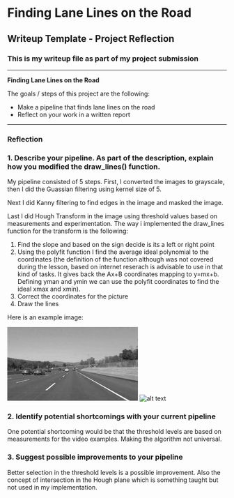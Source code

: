 # **Finding Lane Lines on the Road** 

## Writeup Template - Project Reflection

### This is my writeup file as part of my project submission

---

**Finding Lane Lines on the Road**

The goals / steps of this project are the following:
* Make a pipeline that finds lane lines on the road
* Reflect on your work in a written report


[//]: # (Image References)

[image1]: ./examples/grayscale.jpg "Grayscale"

[image2]: ./tests_images/output.jpg "Final Output"

---

### Reflection

### 1. Describe your pipeline. As part of the description, explain how you modified the draw_lines() function.

My pipeline consisted of 5 steps. First, I converted the images to grayscale, then I did the Guassian filtering using kernel size of 5.

Next I did Kanny filtering to find edges in the image and masked the image.

Last I did Hough Transform in the image using threshold values based on measurements and experimentation. The way i implemented the draw_lines function for the transform is the following:

1. Find the slope and based on the sign decide is its a left or right point
2. Using the polyfit function I find the average ideal polynomial to the coordinates (the definition of the function although was not covered during the lesson, based on internet reserach is advisable to use in that kind of tasks. It gives back the Ax+B coordinates mapping to y=mx+b. Defining yman and ymin we can use the polyfit coordinates to find the ideal xmax and xmin).
3. Correct the coordinates for the picture
4. Draw the lines

Here is an example image:

![alt text][image1]
![alt text][image2]

### 2. Identify potential shortcomings with your current pipeline


One potential shortcoming would be that the threshold levels are based on measurements for the video examples. Making the algorithm not universal.


### 3. Suggest possible improvements to your pipeline

Better selection in the threshold levels is a possible improvement. Also the concept of intersection in the Hough plane which is something taught but not used in my implementation.
